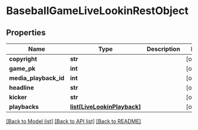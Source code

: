 # BaseballGameLiveLookinRestObject

## Properties
Name | Type | Description | Notes
------------ | ------------- | ------------- | -------------
**copyright** | **str** |  | [optional] 
**game_pk** | **int** |  | [optional] 
**media_playback_id** | **int** |  | [optional] 
**headline** | **str** |  | [optional] 
**kicker** | **str** |  | [optional] 
**playbacks** | [**list[LiveLookinPlayback]**](LiveLookinPlayback.md) |  | [optional] 

[[Back to Model list]](../README.md#documentation-for-models) [[Back to API list]](../README.md#documentation-for-api-endpoints) [[Back to README]](../README.md)

